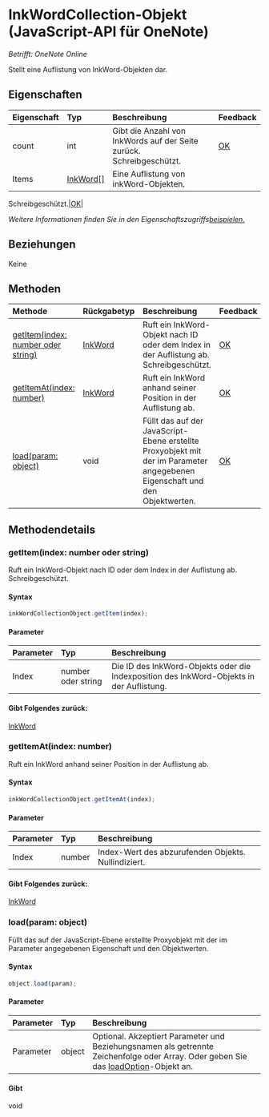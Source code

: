 # InkWordCollection-Objekt (JavaScript-API für OneNote)

_Betrifft: OneNote Online_  


Stellt eine Auflistung von InkWord-Objekten dar.


## Eigenschaften

| Eigenschaft     | Typ   |Beschreibung|Feedback|
|:---------------|:--------|:----------|:-------|
|count|int|Gibt die Anzahl von InkWords auf der Seite zurück. Schreibgeschützt.|[OK](https://github.com/OfficeDev/office-js-docs/issues/new?title=OneNote-inkWordCollection-count)|
|Items|[InkWord[]](inkword.md)|Eine Auflistung von inkWord-Objekten.
 Schreibgeschützt.|[OK](https://github.com/OfficeDev/office-js-docs/issues/new?title=OneNote-inkWordCollection-items)|

_Weitere Informationen finden Sie in den Eigenschaftszugriffs[beispielen.](#beispielen.)_

## Beziehungen
Keine


## Methoden

| Methode           | Rückgabetyp    |Beschreibung| Feedback|
|:---------------|:--------|:----------|:-------|
|[getItem(index: number oder string)](#getitemindex-number-oder-string)|[InkWord](inkword.md)|Ruft ein InkWord-Objekt nach ID oder dem Index in der Auflistung ab. Schreibgeschützt.|[OK](https://github.com/OfficeDev/office-js-docs/issues/new?title=OneNote-inkWordCollection-getItem)|
|[getItemAt(index: number)](#getitematindex-number)|[InkWord](inkword.md)|Ruft ein InkWord anhand seiner Position in der Auflistung ab.|[OK](https://github.com/OfficeDev/office-js-docs/issues/new?title=OneNote-inkWordCollection-getItemAt)|
|[load(param: object)](#loadparam-object)|void|Füllt das auf der JavaScript-Ebene erstellte Proxyobjekt mit der im Parameter angegebenen Eigenschaft und den Objektwerten.|[OK](https://github.com/OfficeDev/office-js-docs/issues/new?title=OneNote-inkWordCollection-load)|

## Methodendetails


### getItem(index: number oder string)
Ruft ein InkWord-Objekt nach ID oder dem Index in der Auflistung ab. Schreibgeschützt.

#### Syntax
```js
inkWordCollectionObject.getItem(index);
```

#### Parameter
| Parameter    | Typ   |Beschreibung|
|:---------------|:--------|:----------|
|Index|number oder string|Die ID des InkWord-Objekts oder die Indexposition des InkWord-Objekts in der Auflistung.|

#### Gibt Folgendes zurück:
[InkWord](inkword.md)

### getItemAt(index: number)
Ruft ein InkWord anhand seiner Position in der Auflistung ab.

#### Syntax
```js
inkWordCollectionObject.getItemAt(index);
```

#### Parameter
| Parameter    | Typ   |Beschreibung|
|:---------------|:--------|:----------|
|Index|number|Index-Wert des abzurufenden Objekts. Nullindiziert.|

#### Gibt Folgendes zurück:
[InkWord](inkword.md)

### load(param: object)
Füllt das auf der JavaScript-Ebene erstellte Proxyobjekt mit der im Parameter angegebenen Eigenschaft und den Objektwerten.

#### Syntax
```js
object.load(param);
```

#### Parameter
| Parameter    | Typ   |Beschreibung|
|:---------------|:--------|:----------|
|Parameter|object|Optional. Akzeptiert Parameter und Beziehungsnamen als getrennte Zeichenfolge oder Array. Oder geben Sie das [loadOption](loadoption.md)-Objekt an.|

#### Gibt 
void
